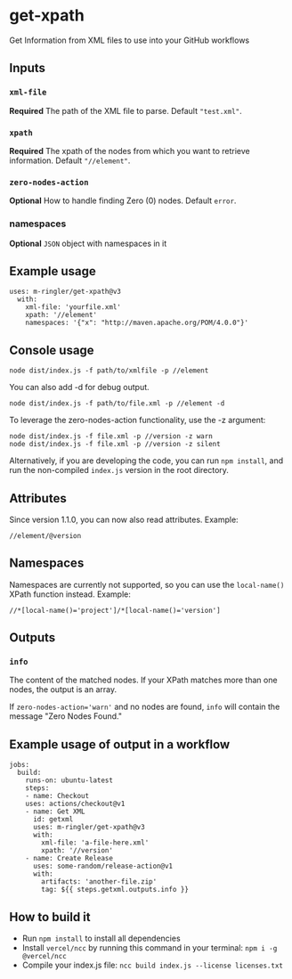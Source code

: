 # get-xpath
 Get Information from XML files to use into your GitHub workflows

## Inputs

### `xml-file`

**Required** The path of the XML file to parse. Default `"test.xml"`.

### `xpath`

**Required** The xpath of the nodes from which you want to retrieve information. Default `"//element"`.

### `zero-nodes-action`

**Optional** How to handle finding Zero (0) nodes. Default `error`.

### namespaces

**Optional** `JSON` object with namespaces in it

## Example usage

    uses: m-ringler/get-xpath@v3
      with:
        xml-file: 'yourfile.xml'
        xpath: '//element'
        namespaces: '{"x": "http://maven.apache.org/POM/4.0.0"}'

## Console usage

    node dist/index.js -f path/to/xmlfile -p //element

You can also add -d for debug output.

    node dist/index.js -f path/to/file.xml -p //element -d

To leverage the zero-nodes-action functionality, use the -z argument:

    node dist/index.js -f file.xml -p //version -z warn
    node dist/index.js -f file.xml -p //version -z silent

Alternatively, if you are developing the code, you can run `npm install`, and run the non-compiled `index.js` version in the root directory.

## Attributes

Since version 1.1.0, you can now also read attributes. Example:

    //element/@version

## Namespaces

Namespaces are currently not supported, so you can use the `local-name()` XPath function instead. Example:

    //*[local-name()='project']/*[local-name()='version']

## Outputs

### `info`

The content of the matched nodes. If your XPath matches more than one nodes, the output is an array.

If `zero-nodes-action='warn'` and no nodes are found, `info` will contain the message "Zero Nodes Found."

## Example usage of output in a workflow

    jobs:
      build:
        runs-on: ubuntu-latest
        steps:
        - name: Checkout
        uses: actions/checkout@v1
        - name: Get XML
          id: getxml
          uses: m-ringler/get-xpath@v3
          with:
            xml-file: 'a-file-here.xml'
            xpath: '//version'
        - name: Create Release
          uses: some-random/release-action@v1
          with:
            artifacts: 'another-file.zip'
            tag: ${{ steps.getxml.outputs.info }}

## How to build it
- Run `npm install` to install all dependencies
- Install `vercel/ncc` by running this command in your terminal: `npm i -g @vercel/ncc`
- Compile your index.js file: `ncc build index.js --license licenses.txt`
